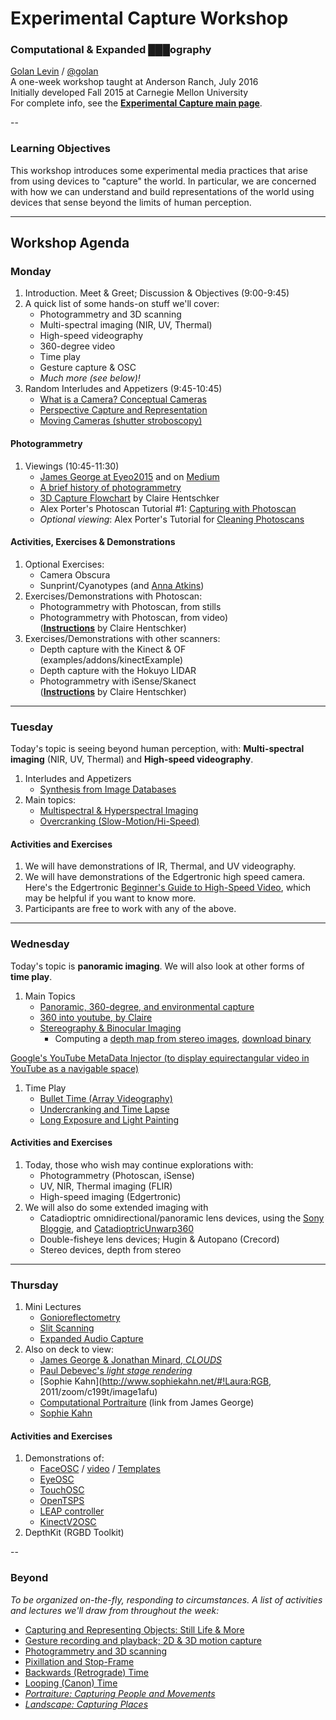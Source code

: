 # Experimental Capture Workshop

### Computational & Expanded ███ography
[Golan Levin](http://flong.com) / [@golan](http://twitter.com/golan) <br />
A one-week workshop taught at Anderson Ranch, July 2016<br />
Initially developed Fall 2015 at Carnegie Mellon University<br />
For complete info, see the [**Experimental Capture main page**](../README.md). 

--
### Learning Objectives

This workshop introduces some experimental media practices that arise from using devices to "capture" the world. In particular, we are concerned with how we can understand and build representations of the world using devices that sense beyond the limits of human perception. 

---

## Workshop Agenda

### Monday

1. Introduction. Meet & Greet; Discussion & Objectives (9:00-9:45)
1. A quick list of some hands-on stuff we'll cover: 
	* Photogrammetry and 3D scanning
	* Multi-spectral imaging (NIR, UV, Thermal)
	* High-speed videography 
	* 360-degree video 
	* Time play
	* Gesture capture & OSC
	* *Much more (see below)!*
1. Random Interludes and Appetizers (9:45-10:45)
	* [What is a Camera? Conceptual Cameras](../docs/conceptual-cameras.md)
	* [Perspective Capture and Representation](../docs/perspective.md)
	* [Moving Cameras (shutter stroboscopy)](../docs/moving-cameras.md)

#### Photogrammetry 
1. Viewings (10:45-11:30)
	* [James George at Eyeo2015](https://vimeo.com/134973504) and on [Medium](https://medium.com/@obviousjim/spatialstorytelling-fa4b6ace3e16)
	* [A brief history of photogrammetry](../docs/Photogrammetry-and-3D-scanning.md)
	* [3D Capture Flowchart](pdf/3D_capture_flowchart.pdf) by Claire Hentschker
	* Alex Porter's Photoscan Tutorial #1: [Capturing with Photoscan](https://vimeo.com/123701711)
	* *Optional viewing*: Alex Porter's Tutorial for [Cleaning Photoscans](https://vimeo.com/123702711)

#### Activities, Exercises & Demonstrations 

1. Optional Exercises:
	* Camera Obscura
	* Sunprint/Cyanotypes (and [Anna Atkins](http://exhibitions.nypl.org/treasures/items/show/49))
1. Exercises/Demonstrations with Photoscan: 
	* Photogrammetry with Photoscan, from stills
	* Photogrammetry with Photoscan, from video) <br />([**Instructions**](pdf/photogrammetry_from_video_with_photoscan.pdf) by Claire Hentschker)
1. Exercises/Demonstrations with other scanners: 
	* Depth capture with the Kinect & OF (examples/addons/kinectExample)
	* Depth capture with the Hokuyo LIDAR
	* Photogrammetry with iSense/Skanect <br />([**Instructions**](pdf/3D_scanning_with_skanect.pdf) by Claire Hentschker)


---

### Tuesday  

Today's topic is seeing beyond human perception, with: **Multi-spectral imaging** (NIR, UV, Thermal) and **High-speed videography**. 

1. Interludes and Appetizers
	* [Synthesis from Image Databases](../docs/collection-synthesis.md)
1. Main topics: 
	* [Multispectral & Hyperspectral Imaging](../docs/hyperspectral.md)
	* [Overcranking (Slow-Motion/Hi-Speed)](../docs/overcranking.md)

#### Activities and Exercises

1. We will have demonstrations of IR, Thermal, and UV videography. 
1. We will have demonstrations of the Edgertronic high speed camera. Here's the Edgertronic [Beginner's Guide to High-Speed Video](http://wiki.edgertronic.com/index.php/Beginner's_Guide_to_High_Speed_Video), which may be helpful if you want to know more. 
1. Participants are free to work with any of the above. 

---

### Wednesday

Today's topic is **panoramic imaging**. We will also look at other forms of **time play**.  

1. Main Topics
	* [Panoramic, 360-degree, and environmental capture](../docs/environmental-capture.md)
	* [360 into youtube, by Claire](pdf/360_video_for_youtube.pdf)
	* [Stereography & Binocular Imaging](../docs/binocular-stereography.md)
		* Computing a [depth map from stereo images](https://github.com/CreativeInquiry/stereobm_depth_map), [download binary](download/stereobm_depth_map.zip)

[Google's YouTube MetaData Injector (to display equirectangular video in YouTube as a navigable space)](download/360.Video.Metadata.Tool.mac.zip)

1. Time Play
	* [Bullet Time (Array Videography)](../docs/bullettime.md)
	* [Undercranking and Time Lapse](../docs/undercranking.md)
	* [Long Exposure and Light Painting](../docs/longexposure.md)
	
#### Activities and Exercises

1. Today, those who wish may continue explorations with:
	* Photogrammetry (Photoscan, iSense)
	* UV, NIR, Thermal imaging (FLIR)
	* High-speed imaging (Edgertronic) 
1. We will also do some extended imaging with
	* Catadioptric omnidirectional/panoramic lens devices, using the [Sony Bloggie](http://www.flong.com/blog/2010/open-source-panoramic-video-bloggie-openframeworks-processing/), and [CatadioptricUnwarp360](https://github.com/danzeeeman/CatadioptricUnwarp360)
	* Double-fisheye lens devices; Hugin & Autopano (Crecord) 
	* Stereo devices, depth from stereo 

---

### Thursday 

1. Mini Lectures
	* [Gonioreflectometry](../docs/gonioreflectometry.md) 
	* [Slit Scanning](http://www.flong.com/texts/lists/slit_scan/)
	* [Expanded Audio Capture](../docs/audio.md)
1. Also on deck to view: 
	* [James George & Jonathan Minard, *CLOUDS*](http://cloudsdocumentary.com/)
	* [Paul Debevec's *light stage rendering*](http://www.pauldebevec.com/Research/LS/)
	* [Sophie Kahn](http://www.sophiekahn.net/#!Laura:RGB, 2011/zoom/c199t/image1afu)
	* [Computational Portraiture](http://prostheticknowledge.tumblr.com/post/101297249296/computational-portraiture-a-class-at-nyu-itp-run) (link from James George)
	* [Sophie Kahn](http://www.sophiekahn.net/)

#### Activities and Exercises

1. Demonstrations of: 
	* [FaceOSC](https://github.com/kylemcdonald/ofxFaceTracker/releases) / [video](https://vimeo.com/26098366) / [Templates](https://github.com/CreativeInquiry/FaceOSC-Templates)
	* [EyeOSC](https://github.com/kylemcdonald/AppropriatingNewTechnologies/downloads)
	* [TouchOSC](http://hexler.net/docs/touchosc-setup-other)
	* [OpenTSPS](http://www.tsps.cc/)
	* [LEAP controller](https://github.com/nok/leap-motion-processing)
	* [KinectV2OSC](https://github.com/microcosm/KinectV2-OSC)
2. DepthKit (RGBD Toolkit)


-- 

### Beyond


*To be organized on-the-fly, responding to circumstances. A list of activities and lectures we'll draw from throughout the week:*

* [Capturing and Representing Objects: Still Life & More](../docs/object-references.md)
* [Gesture recording and playback; 2D & 3D motion capture](../docs/gesture.md)
* [Photogrammetry and 3D scanning](../docs/Photogrammetry-and-3D-scanning.md)
* [Pixillation and Stop-Frame](../docs/pixillation.md)
* [Backwards (Retrograde) Time](../docs/backwards.md)
* [Looping (Canon) Time](../docs/looping.md)
* *[Portraiture: Capturing People and Movements](../docs/portraits.md)*
* *[Landscape: Capturing Places](../docs/places.md)*

